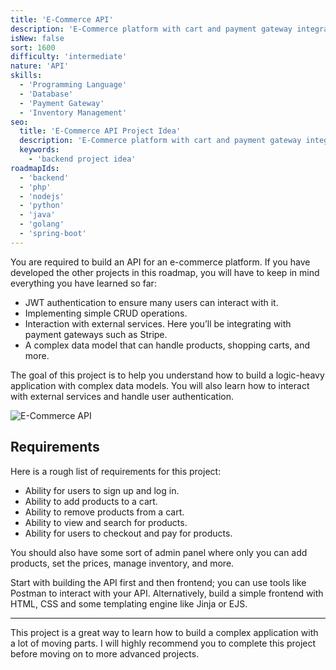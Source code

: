 ```yaml
---
title: 'E-Commerce API'
description: 'E-Commerce platform with cart and payment gateway integration.'
isNew: false
sort: 1600
difficulty: 'intermediate'
nature: 'API'
skills:
  - 'Programming Language'
  - 'Database'
  - 'Payment Gateway'
  - 'Inventory Management'
seo:
  title: 'E-Commerce API Project Idea'
  description: 'E-Commerce platform with cart and payment gateway integration.'
  keywords:
    - 'backend project idea'
roadmapIds:
  - 'backend'
  - 'php'
  - 'nodejs'
  - 'python'
  - 'java'
  - 'golang'
  - 'spring-boot'
---
```


You are required to build an API for an e-commerce platform. If you have developed the other projects in this roadmap, you will have to keep in mind everything you have learned so far:

- JWT authentication to ensure many users can interact with it.
- Implementing simple CRUD operations.
- Interaction with external services. Here you’ll be integrating with payment gateways such as Stripe.
- A complex data model that can handle products, shopping carts, and more.

The goal of this project is to help you understand how to build a logic-heavy application with complex data models. You will also learn how to interact with external services and handle user authentication.

![E-Commerce API](https://assets.roadmap.sh/guest/simple-ecommerce-api-thzqo.png)

## Requirements

Here is a rough list of requirements for this project:

- Ability for users to sign up and log in.
- Ability to add products to a cart.
- Ability to remove products from a cart.
- Ability to view and search for products.
- Ability for users to checkout and pay for products.

You should also have some sort of admin panel where only you can add products, set the prices, manage inventory, and more.

Start with building the API first and then frontend; you can use tools like Postman to interact with your API. Alternatively, build a simple frontend with HTML, CSS and some templating engine like Jinja or EJS.

<hr />

This project is a great way to learn how to build a complex application with a lot of moving parts. I will highly recommend you to complete this project before moving on to more advanced projects.